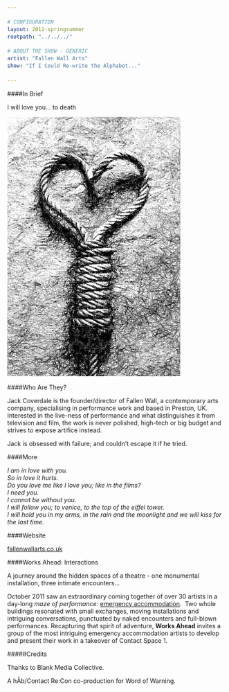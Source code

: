 ```yaml
---

# CONFIGURATION
layout: 2012-springsummer
rootpath: "../../../"

# ABOUT THE SHOW - GENERIC
artist: "Fallen Wall Arts"
show: "If I Could Re-write the Alphabet..."

---
```


####In Brief

I will love you... to death    

![fallenwall](W10fallenwall.jpg)

####Who Are They?

Jack Coverdale is the founder/director of Fallen Wall, a contemporary arts company, specialising in performance work and based in Preston, UK.  Interested in the live-ness of performance and what distinguishes it from television and film, the work is never polished, high-tech or big budget and strives to expose artifice instead.    

Jack is obsessed with failure; and couldn’t escape it if he tried.    

####More

*I am in love with you.     
So in love it hurts.    
Do you love me like I love you; like in the films?    
I need you.    
I cannot be without you.   
I will follow you; to venice, to the top of the eiffel tower.   
I will hold you in my arms, in the rain and the moonlight and we will kiss for the last time.*    

####Website

[fallenwallarts.co.uk](http://www.fallenwallarts.co.uk)

####Works Ahead: Interactions

A journey around the hidden spaces of a theatre - one monumental installation, three intimate encounters... 

October 2011 saw an extraordinary coming together of over 30 artists in a day-long *maze of performance*: [emergency accommodation](http://emergencymcr.org/).  Two whole buildings resonated with small exchanges, moving installations and intriguing conversations, punctuated by naked encounters and full-blown performances. Recapturing that spirit of adventure, **Works Ahead** invites a group of the most intriguing emergency accommodation artists to develop and present their work in a takeover of Contact Space 1. 

#####Credits

Thanks to Blank Media Collective.

A hÅb/Contact Re:Con co-production for Word of Warning.